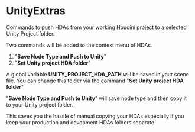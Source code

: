 # UnityExtras
 
Commands to push HDAs from your working Houdini project to a selected Unity Project folder. 

Two commands will be added to the context menu of HDAs.

1. "**Save Node Type and Push to Unity**"
2. "**Set Unity project HDA folder**"


A global variable **UNITY_PROJECT_HDA_PATH** will be saved in your scene file. You can change this folder via the command "**Set Unity project HDA folder**"

 "**Save Node Type and Push to Unity**" will save node type and then copy it to your Unity project folder.

This saves you the hassle of manual copying your HDAs especially if you keep your production and devopment HDAs folders separate.
